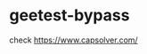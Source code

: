 # geetest-bypass
check https://www.capsolver.com/ 





















                                                                                                        